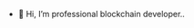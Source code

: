 - 👋 Hi, I’m professional blockchain developer..

<!---
rblockchaindeveloper/rblockchaindeveloper is a ✨ special ✨ repository because its `README.md` (this file) appears on your GitHub profile.
You can click the Preview link to take a look at your changes.
--->
